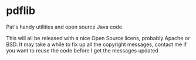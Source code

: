 pdflib
======

Pat's handy utilities and open source Java code

This will all be released with a nice Open Source licens, probably Apache or BSD.
It may take a while to fix up all the copyright messages, contact me if you want to 
reuse the code before I get the messages updated

